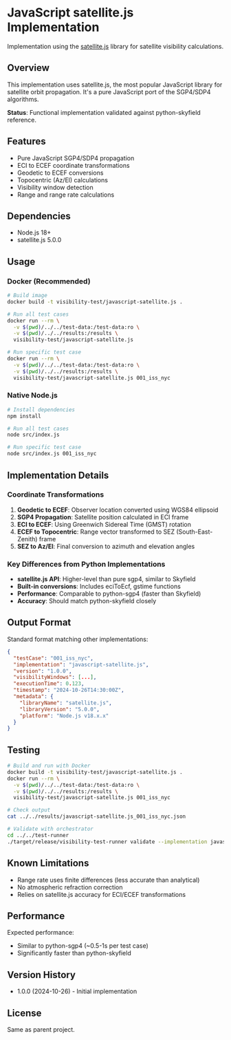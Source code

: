 # JavaScript satellite.js Implementation

Implementation using the [satellite.js](https://github.com/shashwatak/satellite-js) library for satellite visibility calculations.

## Overview

This implementation uses satellite.js, the most popular JavaScript library for satellite orbit propagation. It's a pure JavaScript port of the SGP4/SDP4 algorithms.

**Status**: Functional implementation validated against python-skyfield reference.

## Features

- Pure JavaScript SGP4/SDP4 propagation
- ECI to ECEF coordinate transformations
- Geodetic to ECEF conversions
- Topocentric (Az/El) calculations
- Visibility window detection
- Range and range rate calculations

## Dependencies

- Node.js 18+
- satellite.js 5.0.0

## Usage

### Docker (Recommended)

```bash
# Build image
docker build -t visibility-test/javascript-satellite.js .

# Run all test cases
docker run --rm \
  -v $(pwd)/../../test-data:/test-data:ro \
  -v $(pwd)/../../results:/results \
  visibility-test/javascript-satellite.js

# Run specific test case
docker run --rm \
  -v $(pwd)/../../test-data:/test-data:ro \
  -v $(pwd)/../../results:/results \
  visibility-test/javascript-satellite.js 001_iss_nyc
```

### Native Node.js

```bash
# Install dependencies
npm install

# Run all test cases
node src/index.js

# Run specific test case
node src/index.js 001_iss_nyc
```

## Implementation Details

### Coordinate Transformations

1. **Geodetic to ECEF**: Observer location converted using WGS84 ellipsoid
2. **SGP4 Propagation**: Satellite position calculated in ECI frame
3. **ECI to ECEF**: Using Greenwich Sidereal Time (GMST) rotation
4. **ECEF to Topocentric**: Range vector transformed to SEZ (South-East-Zenith) frame
5. **SEZ to Az/El**: Final conversion to azimuth and elevation angles

### Key Differences from Python Implementations

- **satellite.js API**: Higher-level than pure sgp4, similar to Skyfield
- **Built-in conversions**: Includes eciToEcf, gstime functions
- **Performance**: Comparable to python-sgp4 (faster than Skyfield)
- **Accuracy**: Should match python-skyfield closely

## Output Format

Standard format matching other implementations:

```json
{
  "testCase": "001_iss_nyc",
  "implementation": "javascript-satellite.js",
  "version": "1.0.0",
  "visibilityWindows": [...],
  "executionTime": 0.123,
  "timestamp": "2024-10-26T14:30:00Z",
  "metadata": {
    "libraryName": "satellite.js",
    "libraryVersion": "5.0.0",
    "platform": "Node.js v18.x.x"
  }
}
```

## Testing

```bash
# Build and run with Docker
docker build -t visibility-test/javascript-satellite.js .
docker run --rm \
  -v $(pwd)/../../test-data:/test-data:ro \
  -v $(pwd)/../../results:/results \
  visibility-test/javascript-satellite.js 001_iss_nyc

# Check output
cat ../../results/javascript-satellite.js_001_iss_nyc.json

# Validate with orchestrator
cd ../../test-runner
./target/release/visibility-test-runner validate --implementation javascript-satellite.js
```

## Known Limitations

- Range rate uses finite differences (less accurate than analytical)
- No atmospheric refraction correction
- Relies on satellite.js accuracy for ECI/ECEF transformations

## Performance

Expected performance:
- Similar to python-sgp4 (~0.5-1s per test case)
- Significantly faster than python-skyfield

## Version History

- 1.0.0 (2024-10-26) - Initial implementation

## License

Same as parent project.
